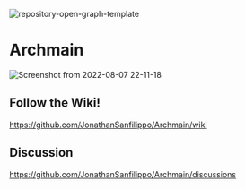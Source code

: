 ![repository-open-graph-template](https://user-images.githubusercontent.com/103053714/182978061-67c743fe-c4a8-4e90-b91c-7d0a0c719000.png)

# Archmain

![Screenshot from 2022-08-07 22-11-18](https://user-images.githubusercontent.com/103053714/183311371-ce377ebd-f091-4c9b-b467-b6a0c9b65da0.png)




## Follow the Wiki! 
https://github.com/JonathanSanfilippo/Archmain/wiki 

## Discussion
https://github.com/JonathanSanfilippo/Archmain/discussions





